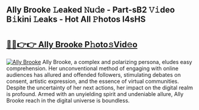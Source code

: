 ## Ally Brooke 𝙻eaked 𝙽u𝚍e - Part-sB2 𝚅𝚒deo B𝚒kini 𝙻eaks - Hot All 𝙿hotos l4sHS

# <h2><a href="http://ld2ts18.urlbe.top/?page=Ally+Brooke">🔗🔗👉👉 Ally Brooke P𝚑oto𝚜Vid𝚎o</a></h2>

[![Ally Brooke](https://i.imgur.com/eBuTRDB.gif)](http://ld2ts18.urlbe.top/?page=Ally+Brooke)
Ally Brooke, a complex and polarizing persona, eludes easy comprehension. Her unconventional method of engaging with online audiences has allured and offended followers, stimulating debates on consent, artistic expression, and the essence of virtual communities. Despite the uncertainty of her next actions, her impact on the digital realm is profound. Armed with an unyielding spirit and undeniable allure, Ally Brooke reach in the digital universe is boundless.
